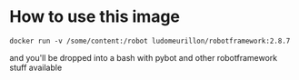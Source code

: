 # How to use this image
	
	docker run -v /some/content:/robot ludomeurillon/robotframework:2.8.7

and you'll be dropped into a bash with pybot and other robotframework stuff available